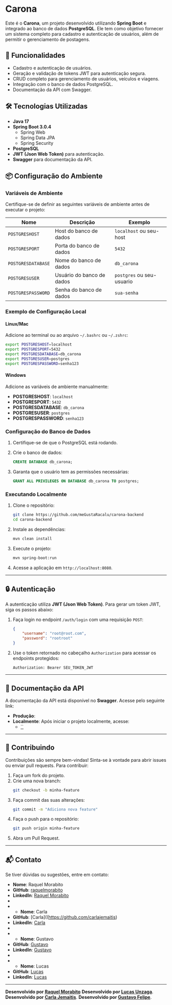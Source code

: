 # Carona

Este é o **Carona**, um projeto desenvolvido utilizando **Spring Boot** e integrado ao banco de dados **PostgreSQL**. Ele tem como objetivo fornecer um sistema completo para cadastro e autenticação de usuários, além de permitir o gerenciamento de postagens.

## 🚀 Funcionalidades

- Cadastro e autenticação de usuários.
- Geração e validação de tokens JWT para autenticação segura.
- CRUD completo para gerenciamento de usuários, veículos e viagens.
- Integração com o banco de dados PostgreSQL.
- Documentação da API com Swagger.

## 🛠️ Tecnologias Utilizadas

- **Java 17**
- **Spring Boot 3.0.4**
  - Spring Web
  - Spring Data JPA
  - Spring Security
- **PostgreSQL**
- **JWT (Json Web Token)** para autenticação.
- **Swagger** para documentação da API.

## 📦 Configuração do Ambiente

### Variáveis de Ambiente

Certifique-se de definir as seguintes variáveis de ambiente antes de executar o projeto:

| Nome              | Descrição                | Exemplo                     |
|-------------------|--------------------------|-----------------------------|
| `POSTGRESHOST`    | Host do banco de dados   | `localhost` ou seu-host     |
| `POSTGRESPORT`    | Porta do banco de dados  | `5432`                      |
| `POSTGRESDATABASE`| Nome do banco de dados   | `db_carona`                 |
| `POSTGRESUSER`    | Usuário do banco de dados| `postgres` ou seu-usuario   |
| `POSTGRESPASSWORD`| Senha do banco de dados  | `sua-senha`                 |


### Exemplo de Configuração Local

#### Linux/Mac
Adicione ao terminal ou ao arquivo `~/.bashrc` ou `~/.zshrc`:
```bash
export POSTGRESHOST=localhost
export POSTGRESPORT=5432
export POSTGRESDATABASE=db_carona
export POSTGRESUSER=postgres
export POSTGRESPASSWORD=senha123
```

#### Windows
Adicione as variáveis de ambiente manualmente:
- **POSTGRESHOST**: `localhost`
- **POSTGRESPORT**: `5432`
- **POSTGRESDATABASE**: `db_carona`
- **POSTGRESUSER**: `postgres`
- **POSTGRESPASSWORD**: `senha123`

### Configuração do Banco de Dados

1. Certifique-se de que o PostgreSQL está rodando.
2. Crie o banco de dados:
   ```sql
   CREATE DATABASE db_carona;
   ```

3. Garanta que o usuário tem as permissões necessárias:
   ```sql
   GRANT ALL PRIVILEGES ON DATABASE db_carona TO postgres;
   ```

### Executando Localmente

1. Clone o repositório:
   ```bash
   git clone https://github.com/meGustaRacalu/carona-backend
   cd carona-backend
   ```

2. Instale as dependências:
   ```bash
   mvn clean install
   ```

3. Execute o projeto:
   ```bash
   mvn spring-boot:run
   ```

4. Acesse a aplicação em `http://localhost:8080`.

---

## 🔒 Autenticação

A autenticação utiliza **JWT (Json Web Token)**. Para gerar um token JWT, siga os passos abaixo:

1. Faça login no endpoint `/auth/login` com uma requisição `POST`:
   ```json
   {
       "username": "root@root.com",
       "password": "rootroot"
   }
   ```

2. Use o token retornado no cabeçalho `Authorization` para acessar os endpoints protegidos:
   ```http
   Authorization: Bearer SEU_TOKEN_JWT
   ```

---

## 📄 Documentação da API

A documentação da API está disponível no **Swagger**. Acesse pelo seguinte link:

- **Produção**: []()
- **Localmente**: Após iniciar o projeto localmente, acesse:
  - [``]()

---

## 🤝 Contribuindo

Contribuições são sempre bem-vindas! Sinta-se à vontade para abrir issues ou enviar pull requests. Para contribuir:

1. Faça um fork do projeto.
2. Crie uma nova branch:
   ```bash
   git checkout -b minha-feature
   ```
3. Faça commit das suas alterações:
   ```bash
   git commit -m "Adiciona nova feature"
   ```
4. Faça o push para o repositório:
   ```bash
   git push origin minha-feature
   ```
5. Abra um Pull Request.

---

## 📬 Contato

Se tiver dúvidas ou sugestões, entre em contato:

- **Nome**: Raquel Morabito
- **GitHub**: [raquelmorabito](https://github.com/raquelmorabito)
- **LinkedIn**: [Raquel Morabito](https://www.linkedin.com/in/raquelmorabito)
- 
- - **Nome**: Carla
- **GitHub**: [Carla]((https://github.com/carlajemaitis)
- **LinkedIn**: [Carla](https://www.linkedin.com/)
- 
- - **Nome**: Gustavo
- **GitHub**: [Gustavo](https://github.com/)
- **LinkedIn**: [Gustavo](https://github.com/Gustav0Felipe)
- 
- - **Nome**: Lucas
- **GitHub**: [Lucas](https://github.com/lucasunzaga)
- **LinkedIn**: [Lucas](https://www.linkedin.com/)

---

**Desenvolvido por [Raquel Morabito](https://github.com/raquelmorabito)**
**Desenvolvido por [Lucas Unzaga](https://github.com/lucasunzaga)**.
**Desenvolvido por [Carla Jemaitis](https://github.com/carlajemaitis)**.
**Desenvolvido por [Gustavo Felipe](https://github.com/Gustav0Felipe)**.

